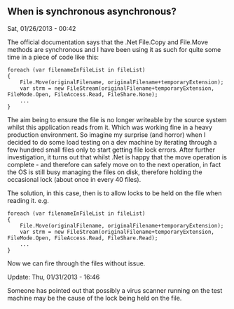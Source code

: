 When is synchronous asynchronous?
---------------------------------

Sat, 01/26/2013 - 00:42

The official documentation says that the .Net File.Copy and File.Move methods are synchronous and I have been using it as such for quite some time in a piece of code like this:

	foreach (var filenameInFileList in fileList)
	{
		File.Move(originalFilename, originalFilename+temporaryExtension);
   		var strm = new FileStream(originalFilename+temporaryExtension, FileMode.Open, FileAccess.Read, FileShare.None);
    	...
	}

The aim being to ensure the file is no longer writeable by the source system whilst this application reads from it. Which was working fine in a heavy production environment. So imagine my surprise (and horror) when I decided to do some load testing on a dev machine by iterating through a few hundred small files only to start getting file lock errors. After further investigation, it turns out that whilst .Net is happy that the move operation is complete - and therefore can safely move on to the next operation, in fact the OS is still busy managing the files on disk, therefore holding the occasional lock (about once in every 40 files).

The solution, in this case, then is to allow locks to be held on the file when reading it.
e.g.

	foreach (var filenameInFileList in fileList)
	{
    	File.Move(originalFilename, originalFilename+temporaryExtension);
    	var strm = new FileStream(originalFilename+temporaryExtension, FileMode.Open, FileAccess.Read, FileShare.Read);
    	...
	}

Now we can fire through the files without issue.

Update: Thu, 01/31/2013 - 16:46


Someone has pointed out that possibly a virus scanner running on the test machine may be the cause of the lock being held on the file.